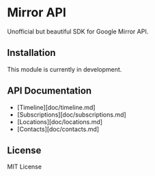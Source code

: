 Mirror API
==========

Unofficial but beautiful SDK for Google Mirror API.

## Installation

This module is currently in development.

## API Documentation

- [Timeline][doc/timeline.md]
- [Subscriptions][doc/subscriptions.md]
- [Locations][doc/locations.md]
- [Contacts][doc/contacts.md]

## License

MIT License
